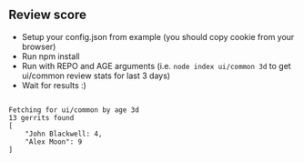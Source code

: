 ## Review score

- Setup your config.json from example (you should copy cookie from your browser)
- Run npm install
- Run with REPO and AGE arguments (i.e. `node index ui/common 3d` to get ui/common review stats for last 3 days)
- Wait for results :)

```

Fetching for ui/common by age 3d
13 gerrits found
[
	"John Blackwell: 4,
	"Alex Moon": 9
]

```